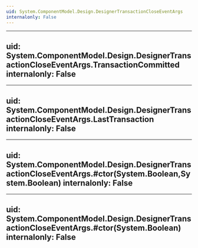 ```yaml
---
uid: System.ComponentModel.Design.DesignerTransactionCloseEventArgs
internalonly: False
---
```


---
uid: System.ComponentModel.Design.DesignerTransactionCloseEventArgs.TransactionCommitted
internalonly: False
---

---
uid: System.ComponentModel.Design.DesignerTransactionCloseEventArgs.LastTransaction
internalonly: False
---

---
uid: System.ComponentModel.Design.DesignerTransactionCloseEventArgs.#ctor(System.Boolean,System.Boolean)
internalonly: False
---

---
uid: System.ComponentModel.Design.DesignerTransactionCloseEventArgs.#ctor(System.Boolean)
internalonly: False
---
